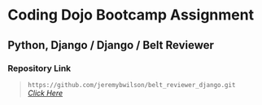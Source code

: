 # Coding Dojo Bootcamp Assignment
## Python, Django / Django / Belt Reviewer

### Repository Link

> ``` https://github.com/jeremybwilson/belt_reviewer_django.git ```<br>
> _[Click Here](https://github.com/jeremybwilson/belt_reviewer_django.git)_
